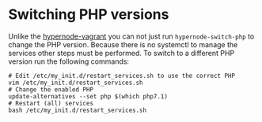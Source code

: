 # Switching PHP versions

Unlike the [hypernode-vagrant](https://github.com/ByteInternet/hypernode-vagrant) you can not just run `hypernode-switch-php` to change the PHP version. Because there is no systemctl to manage the services other steps must be performed. To switch to a different PHP version run the following commands:

```
# Edit /etc/my_init.d/restart_services.sh to use the correct PHP
vim /etc/my_init.d/restart_services.sh
# Change the enabled PHP
update-alternatives --set php $(which php7.1)
# Restart (all) services
bash /etc/my_init.d/restart_services.sh
``` 
